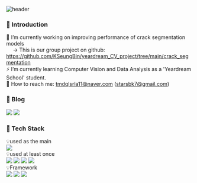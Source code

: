 ![header](https://capsule-render.vercel.app/api?type=waving&color=gradient&customColorList=23,25,26,27,30&height=300&section=header&text=Hello%20There&fontSize=70&desc=Seungbin's%20Github%20Profile)  

### 👋 Introduction
 🎯 I’m currently working on improving performance of crack segmentation models  
 &emsp;   → This is our group project on github: https://github.com/KSeungBin/yeardream_CV_project/tree/main/crack_segmentation  
 ⚡ I’m currently learning Computer Vision and Data Analysis as a 'Yeardream School' student.  
 📧 How to reach me: tmdqlsrla11@naver.com (starsbk7@gmail.com)  

### 🌱 Blog
<a href="https://www.notion.so/WELCOME-TO-BEAN-PAGE-3cb2481775c348fab91e4ae25687f8e4" target="_blank"><img src="https://img.shields.io/badge/DevBlog-000000?style=flat-square&logo=Notion&logoColor=white"/></a>
<a href="https://hits.seeyoufarm.com"><img src="https://hits.seeyoufarm.com/api/count/incr/badge.svg?url=https%3A%2F%2Fgithub.com%2FKSeungBin&count_bg=%2379C83D&title_bg=%23555555&icon=&icon_color=%23E7E7E7&title=hits&edge_flat=false"/></a>  



### 🔭 Tech Stack
💡used as the main   
<img src="https://img.shields.io/badge/Python-3776AB?style=for-the-badge&logo=Python&logoColor=white">  
💡used at least once  
<img src="https://img.shields.io/badge/MySQL-4479A1?style=for-the-badge&logo=MySQL&logoColor=white">
<img src="https://img.shields.io/badge/Linux-FCC624?style=for-the-badge&logo=Linux&logoColor=white">
<img src="https://img.shields.io/badge/MongoDB-47A248?style=for-the-badge&logo=MongoDB&logoColor=white">
<img src="https://img.shields.io/badge/AmazonAWS-232F3E?style=for-the-badge&logo=AmazonAWS&logoColor=white">  
💡Framework  
<img src="https://img.shields.io/badge/TensorFlow-FF6F00?style=for-the-badge&logo=TensorFlow&logoColor=white">
<img src="https://img.shields.io/badge/Keras-D00000?style=for-the-badge&logo=Keras&logoColor=white">
<img src="https://img.shields.io/badge/PytorchLightning-792EE5?style=for-the-badge&logo=PytorchLightning&logoColor=white">


